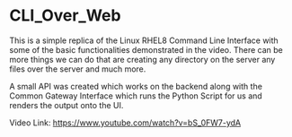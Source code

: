 # CLI_Over_Web

This is a simple replica of the Linux RHEL8 Command Line Interface with some of the basic functionalities demonstrated in the video.
There can be more things we can do that are
creating any directory on the server
any files over the server and much more.

A small API was created which works on the backend along with the Common Gateway Interface which runs the Python Script for us and renders the output onto the UI.

Video Link: https://www.youtube.com/watch?v=bS_0FW7-ydA
